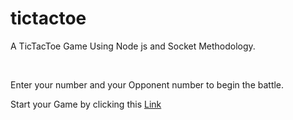 # tictactoe

A TicTacToe Game Using Node js and Socket Methodology.

<br>

Enter your number and your Opponent number to begin the battle. <br>

Start your Game by clicking this <a href="https://tic-tac-toe-b.herokuapp.com/">Link</a>
